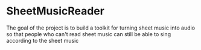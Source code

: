 # SheetMusicReader
The goal of the project is to build a toolkit for turning sheet music into audio so that people who can't read sheet music can still be able to sing according to the sheet music